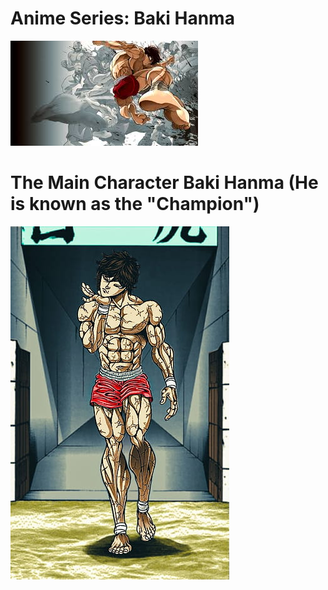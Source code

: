 # Anime Series: Baki Hanma

![Baki1!](Baki1.jpg)


# The Main Character Baki Hanma (He is known as the "Champion")
![Baki1!](Baki2.jpg)
